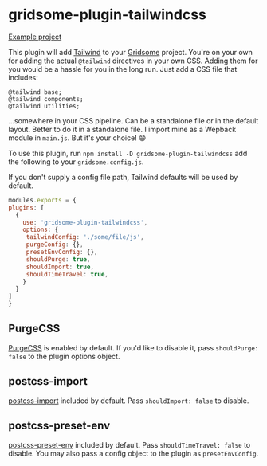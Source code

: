 # gridsome-plugin-tailwindcss

[Example project](http://github.com/brandonpittman/gridsome-plugin-tailwindcss-ffs)

This plugin will add [Tailwind](http://tailwindcss.com) to your
[Gridsome](http://gridsome.org) project. You're on your own for adding the
actual `@tailwind` directives in your own CSS. Adding them for you would be a
hassle for you in the long run. Just add a CSS file that includes:

```postcss
@tailwind base;
@tailwind components;
@tailwind utilities;
```

…somewhere in your CSS pipeline. Can be a standalone file or in the default
layout. Better to do it in a standalone file. I import mine as a Wepback module
in `main.js`. But it's your choice! 😄

To use this plugin, run `npm install -D gridsome-plugin-tailwindcss` add the following to your `gridsome.config.js`.

If you don't supply a config file path, Tailwind defaults will be used by default.

```javascript
modules.exports = {
plugins: [
  {
    use: 'gridsome-plugin-tailwindcss',
    options: {
     tailwindConfig: './some/file/js',
	 purgeConfig: {},
	 presetEnvConfig: {},
	 shouldPurge: true,
	 shouldImport: true,
	 shouldTimeTravel: true,
    }
  }
]
}
```
## PurgeCSS

[PurgeCSS](https://www.purgecss.com/with-postcss) is enabled by default. If you'd like to disable it, pass `shouldPurge:
false` to the plugin options object.

## postcss-import

[postcss-import](https://github.com/postcss/postcss-import) included by default. Pass `shouldImport: false` to disable.

## postcss-preset-env

[postcss-preset-env](https://github.com/csstools/postcss-preset-env) included by default. Pass `shouldTimeTravel: false` to disable. You may also pass a config object to the plugin as `presetEnvConfig`.

